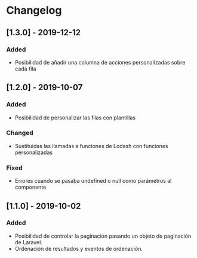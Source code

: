 # Changelog

## [1.3.0] - 2019-12-12

### Added

- Posibilidad de añadir una columna de acciones personalizadas sobre cada fila

## [1.2.0] - 2019-10-07

### Added

- Posibilidad de personalizar las filas con plantillas

### Changed

- Sustituidas las llamadas a funciones de Lodash con funciones personalizadas

### Fixed

- Errores cuando se pasaba undefined o null como parámetros al componente

## [1.1.0] - 2019-10-02

### Added

- Posibilidad de controlar la paginación pasando un objeto de paginación de Laravel.
- Ordenación de resultados y eventos de ordenación.
